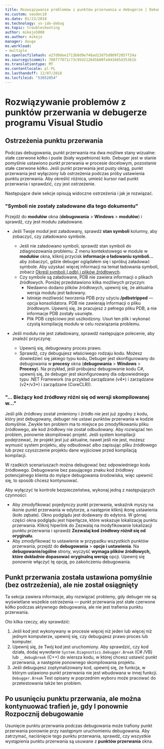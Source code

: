 ```yaml
---
title: Rozwiązywanie problemów z punktów przerwania w debugerze | Dokumentacja firmy Microsoft
ms.custom: seodec18
ms.date: 01/23/2018
ms.technology: vs-ide-debug
ms.topic: troubleshooting
author: mikejo5000
ms.author: mikejo
manager: douge
ms.workload:
- multiple
ms.openlocfilehash: e27d9dee1713b8d9e748ad13d75d809f2057f24a
ms.sourcegitcommit: 708f77071c73c95d212645b00fa943d45d35361b
ms.translationtype: MT
ms.contentlocale: pl-PL
ms.lasthandoff: 12/07/2018
ms.locfileid: "53052854"
---
```

# <a name="troubleshoot-breakpoints-in-the-visual-studio-debugger"></a>Rozwiązywanie problemów z punktów przerwania w debugerze programu Visual Studio

## <a name="breakpoint-warnings"></a>Ostrzeżenia punktu przerwania

Podczas debugowania, punkt przerwania ma dwa możliwe stany wizualne: stałe czerwone kółko i puste (biały wypełnione) koło. Debuger jest w stanie pomyślnie ustawiono punkt przerwania w procesie docelowym, pozostanie stałe czerwone kółko. Jeśli punkt przerwania jest pusty okrąg, punkt przerwania jest wyłączony lub ostrzeżenia podczas próby ustawienia punktu przerwania. Aby określić różnica, umieść kursor nad punkt przerwania i sprawdzić, czy jest ostrzeżenie.

Następujące dwie sekcje opisują widoczne ostrzeżenia i jak je rozwiązać. 

### <a name="no-symbols-have-been-loaded-for-this-document"></a>"Symboli nie zostały załadowane dla tego dokumentu" 

Przejdź do **modułów** okna (**debugowania** > **Windows** > **modułów**) i sprawdź, czy jest modułu załadowane.  
* Jeśli Twoje moduł jest załadowany, sprawdź **stan symboli** kolumny, aby zobaczyć, czy załadowano symbole. 
  * Jeśli nie załadowano symboli, sprawdź stan symboli do zdiagnozowania problemu. Z menu kontekstowego w module w **modułów** okna, kliknij przycisk **informacje o ładowaniu symboli...**  aby zobaczyć, gdzie debuger oglądałem się i spróbuj załadować symbole. Aby uzyskać więcej informacji na temat ładowania symboli, zobacz [Określ symboli (.pdb) i plików źródłowych](../debugger/specify-symbol-dot-pdb-and-source-files-in-the-visual-studio-debugger.md).  
  * Czy symbole są załadowane, PDB nie zawiera informacji o plikach źródłowych. Poniżej przedstawiono kilka możliwych przyczyn: 
    * Niedawno dodano plików źródłowych, upewnij się, że aktualna wersja modułu jest ładowany.  
    * Istnieje możliwość tworzenia PDB przy użyciu **/pdbstripped** — opcja konsolidatora. PDB nie zawierają informacji o pliku źródłowym. Upewnij się, że pracujesz z pełnego pliku PDB, a nie informacje PDB zostały usunięte.  
    * Plik PDB częściowo jest uszkodzony. Usuń ten plik i wykonać czystą kompilację modułu w celu rozwiązania problemu. 

* Jeśli modułu nie jest załadowany, sprawdź następujące polecenie, aby znaleźć przyczynę: 
  * Upewnij się, debugowany proces prawo. 
  * Sprawdź, czy debugujesz właściwego rodzaju kodu. Możesz dowiedzieć się jakiego typu kodu, Debuger jest skonfigurowany do debugowania w **procesy** okna (**debugowania** > **Windows**  >  **Procesy**). Na przykład, jeśli próbujesz debugowanie kodu C#, upewnij się, że debuger jest skonfigurowany dla odpowiedniego typu .NET Framework (na przykład zarządzane (v4\*) i zarządzane (v2\*/v3\*) i zarządzane (CoreCLR)). 

### <a name="-the-current-source-code-is-different-from-the-version-built-into"></a>"… Bieżący kod źródłowy różni się od wersji skompilowanej w..." 

Jeśli plik źródłowy został zmieniony i źródło nie jest już zgodny z kodu, który jest debugowany, debuger nie ustawi punktów przerwania w kodzie domyślnie. Zwykle ten problem ma to miejsce po zmodyfikowaniu pliku źródłowego, ale kod źródłowy nie został odbudowany. Aby rozwiązać ten problem, ponownie skompilować projekt. Jeśli system kompilacji podejrzewać, że projekt jest już aktualne, nawet jeśli nie jest, możesz wymusić system projektu, aby odbudować albo zapisując pliku źródłowego lub przez czyszczenie projektu dane wyjściowe przed kompilacją kompilacji. 

W rzadkich scenariuszach można debugować bez odpowiedniego kodu źródłowego. Debugowanie bez pasującego znaku kod źródłowy potencjalnego klienta do mylące debugowania środowiska, więc upewnić się, to sposób chcesz kontynuować.  

Aby wyłączyć te kontrole bezpieczeństwa, wykonaj jedną z następujących czynności: 
* Aby zmodyfikować pojedynczy punkt przerwania, wskaźnik myszy na ikonie punkt przerwania w edytorze, a następnie kliknij ikonę ustawienia (koło zębate). Okno podglądu jest dodawany do edytora. W górnej części okna podglądu jest hiperłącze, które wskazuje lokalizację punktu przerwania. Kliknij hiperlink do Zezwalaj na modyfikowanie lokalizacji punktu przerwania i sprawdź **Zezwalaj kod źródłowy różnił się od oryginału**.
* Aby zmodyfikować to ustawienie w przypadku wszystkich punktów przerwania, przejdź do **debugowania** > **opcje i ustawienia**. Na **debugowanie/ogólne** strony, wyczyść **wymaga plików źródłowych, które dokładnie dopasować oryginalną wersję** opcji. Upewnij się ponownie włączyć tę opcję, po zakończeniu debugowania. 

## <a name="the-breakpoint-was-successfully-set-no-warning-but-didnt-hit"></a>Punkt przerwania została ustawiona pomyślnie (bez ostrzeżenia), ale nie został osiągnięty 

Ta sekcja zawiera informacje, aby rozwiązać problemy, gdy debuger nie są wyświetlane wszelkie ostrzeżenia — punkt przerwania jest stałe czerwone kółko podczas aktywnego debugowania, ale nie jest trafienia punktu przerwania. 

Oto kilka rzeczy, aby sprawdzić: 
1. Jeśli kod jest wykonywany w procesie więcej niż jeden lub więcej niż jednym komputerze, upewnij się, czy debugujesz prawo proces lub komputer.  
2. Upewnij się, że Twój kod jest uruchomiony. Aby sprawdzić, czy kod działa, dodaj wywołanie `System.Diagnostics.Debugger.Break` (C# /VB) lub `__debugbreak` (C++) do wiersza kodu, w której chcesz ustawić punkt przerwania, a następnie ponownego skompilowania projektu. 
3. Jeśli debugujesz zoptymalizowany kod, upewnij się, że funkcja, w którym ustawiono punkt przerwania nie jest wbudowana w innej funkcji. `Debugger.Break` Test opisany w poprzednim wyboru może pracować do przetestowania także ten problem. 

## <a name="i-deleted-a-breakpoint-but-i-continue-to-hit-it-when-i-start-debugging-again"></a>Po usunięciu punktu przerwania, ale można kontynuować trafień je, gdy I ponownie Rozpocznij debugowanie 

Usunięcie punktu przerwania podczas debugowania może trafiony punkt przerwania ponownie przy następnym uruchomieniu debugowania. Aby zatrzymać, naciśnięcie tego punktu przerwania, sprawdź, czy wszystkie wystąpienia punktu przerwania są usuwane z **punktów przerwania** okna.  
